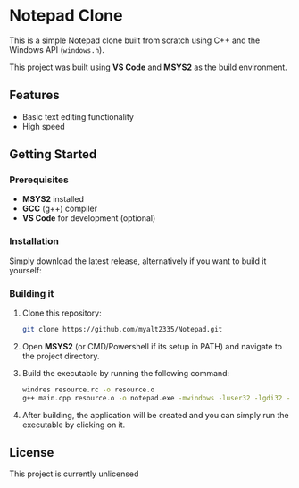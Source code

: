 
# Notepad Clone

This is a simple Notepad clone built from scratch using C++ and the Windows API (`windows.h`). 

This project was built using **VS Code** and **MSYS2** as the build environment.

## Features
- Basic text editing functionality
- High speed

## Getting Started

### Prerequisites
- **MSYS2** installed
- **GCC** (g++) compiler
- **VS Code** for development (optional)

### Installation

Simply download the latest release, alternatively if you want to build it yourself:

### Building it

1. Clone this repository:
    ```bash
    git clone https://github.com/myalt2335/Notepad.git
    ```

2. Open **MSYS2** (or CMD/Powershell if its setup in PATH) and navigate to the project directory.

3. Build the executable by running the following command:
    ```bash
    windres resource.rc -o resource.o
    g++ main.cpp resource.o -o notepad.exe -mwindows -luser32 -lgdi32 -lcomdlg32 -lcomctl32 -lshlwapi -static-libgcc -static-libstdc++
    ```

4. After building, the application will be created and you can simply run the executable by clicking on it.

## License

This project is currently unlicensed
